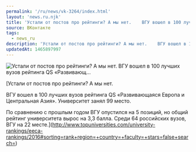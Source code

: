 ```yaml
---
permalink: '/ru/news/vk-3264/index.html'
layout: 'news.ru.njk'
title: 'Устали от постов про рейтинги? А мы нет.    ВГУ вошел в 100 лучших вузов рейтинга QS «Развивающ…'
source: ВКонтакте
tags:
  - news_ru
description: 'Устали от постов про рейтинги? А мы нет.    ВГУ вошел в 100 лучших вузов рейтинга QS «Развивающ…'
updatedAt: 1465897997
---
```

![Устали от постов про рейтинги? А мы нет.    ВГУ вошел в 100 лучших вузов рейтинга QS «Развивающ…](https://sun9-20.userapi.com/c633230/v633230484/39d0c/rUBpRR6VlWQ.jpg)

[Устали от постов про рейтинги? А мы нет. 
 
ВГУ вошел в 100 лучших вузов рейтинга QS «Развивающаяся Европа и Центральная Азия». Университет занял 99 место. 

По сравнению с прошлым годом ВГУ опустился на 5 позиций, но общий рейтинг университета вырос на 3,3 балла. Среди 64 российских вузов, ВГУ на 22 месте.](http://www.topuniversities.com/university-rankings/eeca-rankings/2016#sorting=rank+region=+country=+faculty=+stars=false+search=)
